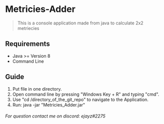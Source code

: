 # Metricies-Adder

> This is a console application made from java to calculate 2x2 metriecies

## Requirements

- Java >= Version 8
- Command Line

## Guide

1. Put file in one directory.
2. Open command line by pressing "Windows Key + R" and typing "cmd".
3. Use "cd /directory_of_the_git_repo" to navigate to the Application.
4. Run: java -jar "Metricies_Adder.jar"

###### For question contact me on discord: ejayz#2275
